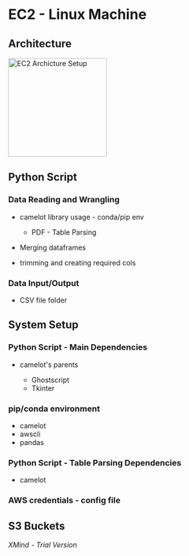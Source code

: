 # EC2 - Linux Machine
## Architecture
<img src="[drawing.jpg](https://github.com/yourfriend-gaurav-gurjar/musical-broccoli/blob/main/EC2%20-%20Linux%20Machine.png)" alt="EC2 Archicture Setup" width="200"/>

## Python Script


### Data Reading and Wrangling

- camelot library usage - conda/pip env

	- PDF - Table Parsing

- Merging dataframes
- trimming and creating required cols

### Data Input/Output

- CSV file folder

## System Setup

### Python Script - Main Dependencies

- camelot's parents

	- Ghostscript
	- Tkinter

### pip/conda environment

- camelot
- awscli
- pandas

### Python Script - Table Parsing Dependencies

- camelot

### AWS credentials - config file

## S3 Buckets

*XMind - Trial Version*
